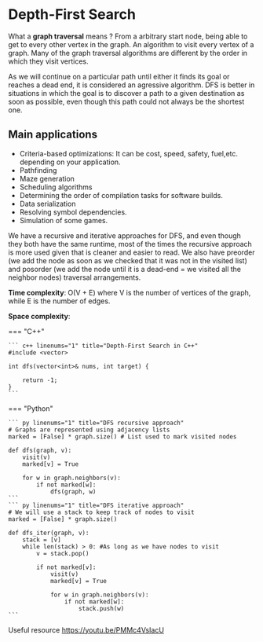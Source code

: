 # Depth-First Search
What a **graph traversal** means ? From a arbitrary start node, being able to get to every other vertex in the graph. An algorithm to visit every vertex of a graph. Many of the graph traversal algorithms are different by the order in which they visit vertices. 

As we will continue on a particular path until either it finds its goal or reaches a dead end, it is considered an agressive algorithm. DFS is better in situations in which the goal is to discover a path to a given destination as soon as possible, even though this path could not always be the shortest one.

## Main applications
* Criteria-based optimizations: It can be cost, speed, safety, fuel,etc. depending on your application. 
* Pathfinding
* Maze generation
* Scheduling algorithms
* Determining the order of compilation tasks for software builds.
* Data serialization
* Resolving symbol dependencies.
* Simulation of some games.

We have a recursive and iterative approaches for DFS, and even though they both have the same runtime, most of the times the recursive approach is more used given that is cleaner and easier to read. We also have preorder (we add the node as soon as we checked that it was not in the visited list) and posorder (we add the node until it is a dead-end = we visited all the neighbor nodes) traversal arrangements. 

**Time complexity**: O(V + E) where V is the number of vertices of the graph, while E is the number of edges.

**Space complexity**: 

=== "C++"

    ``` c++ linenums="1" title="Depth-First Search in C++"
    #include <vector>

    int dfs(vector<int>& nums, int target) {

        return -1;
    }
    ```

=== "Python"

    ``` py linenums="1" title="DFS recursive approach"
    # Graphs are represented using adjacency lists
    marked = [False] * graph.size() # List used to mark visited nodes

    def dfs(graph, v):
        visit(v) 
        marked[v] = True

        for w in graph.neighbors(v):
            if not marked[w]:
                dfs(graph, w)
    ```
    ``` py linenums="1" title="DFS iterative approach"
    # We will use a stack to keep track of nodes to visit
    marked = [False] * graph.size()

    def dfs_iter(graph, v):
        stack = [v]
        while len(stack) > 0: #As long as we have nodes to visit
            v = stack.pop()

            if not marked[v]:
                visit(v)
                marked[v] = True

                for w in graph.neighbors(v):
                    if not marked[w]:
                        stack.push(w)
    ```

Useful resource https://youtu.be/PMMc4VsIacU